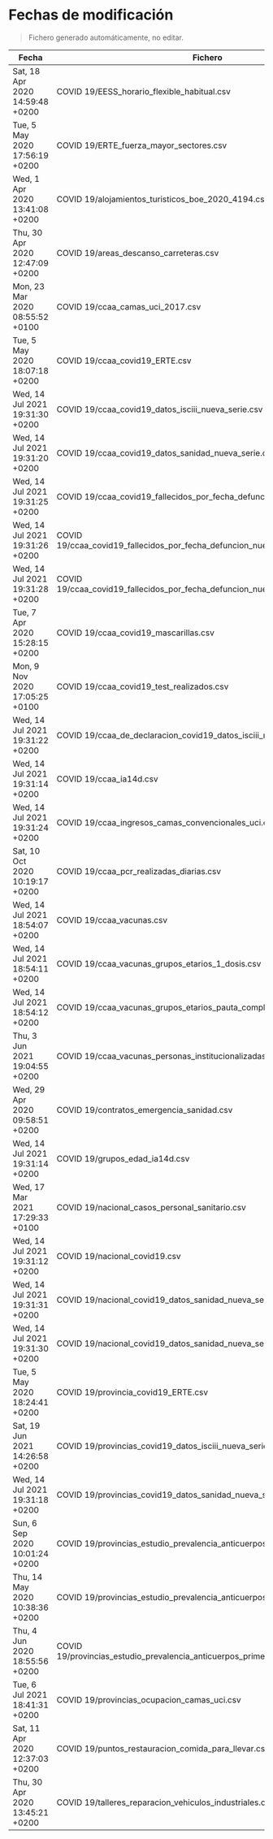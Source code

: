 # Fechas de modificación

> Fichero generado automáticamente, no editar.

| Fecha                           | Fichero                  |
|---------------------------------|--------------------------|
| Sat, 18 Apr 2020 14:59:48 +0200  | COVID 19/EESS_horario_flexible_habitual.csv |
| Tue, 5 May 2020 17:56:19 +0200  | COVID 19/ERTE_fuerza_mayor_sectores.csv |
| Wed, 1 Apr 2020 13:41:08 +0200  | COVID 19/alojamientos_turisticos_boe_2020_4194.csv |
| Thu, 30 Apr 2020 12:47:09 +0200  | COVID 19/areas_descanso_carreteras.csv |
| Mon, 23 Mar 2020 08:55:52 +0100  | COVID 19/ccaa_camas_uci_2017.csv |
| Tue, 5 May 2020 18:07:18 +0200  | COVID 19/ccaa_covid19_ERTE.csv |
| Wed, 14 Jul 2021 19:31:30 +0200  | COVID 19/ccaa_covid19_datos_isciii_nueva_serie.csv |
| Wed, 14 Jul 2021 19:31:20 +0200  | COVID 19/ccaa_covid19_datos_sanidad_nueva_serie.csv |
| Wed, 14 Jul 2021 19:31:25 +0200  | COVID 19/ccaa_covid19_fallecidos_por_fecha_defuncion_nueva_serie.csv |
| Wed, 14 Jul 2021 19:31:26 +0200  | COVID 19/ccaa_covid19_fallecidos_por_fecha_defuncion_nueva_serie_long.csv |
| Wed, 14 Jul 2021 19:31:28 +0200  | COVID 19/ccaa_covid19_fallecidos_por_fecha_defuncion_nueva_serie_original.csv |
| Tue, 7 Apr 2020 15:28:15 +0200  | COVID 19/ccaa_covid19_mascarillas.csv |
| Mon, 9 Nov 2020 17:05:25 +0100  | COVID 19/ccaa_covid19_test_realizados.csv |
| Wed, 14 Jul 2021 19:31:22 +0200  | COVID 19/ccaa_de_declaracion_covid19_datos_isciii_nueva_serie.csv |
| Wed, 14 Jul 2021 19:31:14 +0200  | COVID 19/ccaa_ia14d.csv |
| Wed, 14 Jul 2021 19:31:24 +0200  | COVID 19/ccaa_ingresos_camas_convencionales_uci.csv |
| Sat, 10 Oct 2020 10:19:17 +0200  | COVID 19/ccaa_pcr_realizadas_diarias.csv |
| Wed, 14 Jul 2021 18:54:07 +0200  | COVID 19/ccaa_vacunas.csv |
| Wed, 14 Jul 2021 18:54:11 +0200  | COVID 19/ccaa_vacunas_grupos_etarios_1_dosis.csv |
| Wed, 14 Jul 2021 18:54:12 +0200  | COVID 19/ccaa_vacunas_grupos_etarios_pauta_completa.csv |
| Thu, 3 Jun 2021 19:04:55 +0200  | COVID 19/ccaa_vacunas_personas_institucionalizadas.csv |
| Wed, 29 Apr 2020 09:58:51 +0200  | COVID 19/contratos_emergencia_sanidad.csv |
| Wed, 14 Jul 2021 19:31:14 +0200  | COVID 19/grupos_edad_ia14d.csv |
| Wed, 17 Mar 2021 17:29:33 +0100  | COVID 19/nacional_casos_personal_sanitario.csv |
| Wed, 14 Jul 2021 19:31:12 +0200  | COVID 19/nacional_covid19.csv |
| Wed, 14 Jul 2021 19:31:31 +0200  | COVID 19/nacional_covid19_datos_sanidad_nueva_serie.csv |
| Wed, 14 Jul 2021 19:31:30 +0200  | COVID 19/nacional_covid19_datos_sanidad_nueva_serie_grupos_edad.csv |
| Tue, 5 May 2020 18:24:41 +0200  | COVID 19/provincia_covid19_ERTE.csv |
| Sat, 19 Jun 2021 14:26:58 +0200  | COVID 19/provincias_covid19_datos_isciii_nueva_serie.csv |
| Wed, 14 Jul 2021 19:31:18 +0200  | COVID 19/provincias_covid19_datos_sanidad_nueva_serie.csv |
| Sun, 6 Sep 2020 10:01:24 +0200  | COVID 19/provincias_estudio_prevalencia_anticuerpos_final.csv |
| Thu, 14 May 2020 10:38:36 +0200  | COVID 19/provincias_estudio_prevalencia_anticuerpos_primera_ronda.csv |
| Thu, 4 Jun 2020 18:55:56 +0200  | COVID 19/provincias_estudio_prevalencia_anticuerpos_primera_y_segunda_ronda.csv |
| Tue, 6 Jul 2021 18:41:31 +0200  | COVID 19/provincias_ocupacion_camas_uci.csv |
| Sat, 11 Apr 2020 12:37:03 +0200  | COVID 19/puntos_restauracion_comida_para_llevar.csv |
| Thu, 30 Apr 2020 13:45:21 +0200  | COVID 19/talleres_reparacion_vehiculos_industriales.csv |
